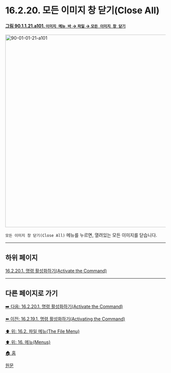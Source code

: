 # 16.2.20. 모든 이미지 창 닫기(Close All)

<a id="90-01-01-21-a101"></a>

#### [그림 90.1.1.21.a101. `이미지 메뉴 바` → `파일` → `모든 이미지 창 닫기`](./90-01-01-21-close_all.md#90-01-01-21-a101)
<img width="980" height="605" alt="90-01-01-21-a101" src="https://github.com/user-attachments/assets/b4d8f3e6-46f0-484b-b50f-938a5c29ee18" />

`모든 이미지 창 닫기(Close All)` 메뉴를 누르면, 열려있는 모든 이미지를 닫습니다.

***

## 하위 페이지

[16.2.20.1. 명령 활성화하기(Activate the Command)](./16-02-20-01-activate_the_command.md)

***

## 다른 페이지로 가기

[➡️ 다음: 16.2.20.1. 명령 활성화하기(Activate the Command)](./16-02-20-01-activate_the_command.md)

[⬅️ 이전: 16.2.19.1. 명령 활성화하기(Activating the Command)](./16-02-19-01-activating_the_command.md)

[⬆️ 위: 16.2. 파일 메뉴(The File Menu)](./16-02-00-the-file-menu.md)

[⬆️ 위: 16. 메뉴(Menus)](./16-00-menus.md)

[🏠 홈](./00-home.md)

[원문](https://docs.gimp.org/2.10/ko/gimp-file-close-all.html)